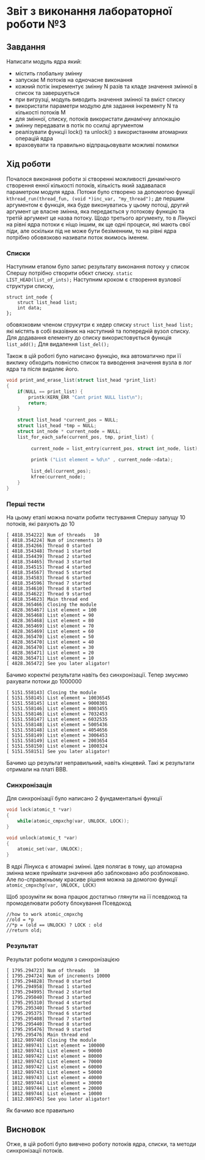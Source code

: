 # Звіт з виконання лабораторної роботи №3
## Завдання
Написати модуль ядра який:
- містить глобальну змінну
- запускає М потоків на одночасне виконання
- кожний потік інкрементує змінну N разів та кладе значення змінної в список та завершується
- при вигрузці, модуль виводить значення змінної та вміст списку
- використати параметри модулю для задання інкременту N та кількості потоків M
- для змінної, списку, потоків використати динамічну аллокацію
- змінну передавати в потік по ссилці аргументом
- реалізувати функції lock() та unlock() з використанням атомарних операцій ядра
- враховувати та правильно відпрацьовувати можливі помилки

## Хід роботи
Почалося виконання роботи зі створенні можливості динамічного створення енної кількості потоків, кількість який задавалася параметром модуля ядра.
Потоки було створено за допомогою функції 
`kthread_run(thread_fun, (void *)inc_var, "my_thread");`
де першим аргументом є функція, яка буде виконуватись у цьому потоці, другий аргумент це власне змінна, яка передається у потокову функцію та третій аргумент це назва потоку. Щодо третього аргументу, то в Лінуксі на рівні ядра потоки є ніщо іншим, як ще одні процеси, які мають свої піди, але оскільки під не може бути безіменним, то на рівні ядра потрібно обовязково називати поток якимось іменем.
### Списки
Наступним етапом було запис результату виконання потоку у список
Спершу потрібно створити обєкт списку.
`static LIST_HEAD(list_of_ints);`
Наступним кроком є створення вузлової структури списку, 
```с
struct int_node {
	struct list_head list;
	int data;
};
```
обовязковим членом струкутри є хедер списку
`struct list_head list;`
які містять в собі вказівник на наступний та попередній вузол списку.
Для додавання елементу до списку використовується функція 
`list_add();`
Для видалення 
`list_del();`

Також в цій роботі було написано функцію, яка автоматично при її виклику обходить повністю список та виводення значення вузла в лог ядра та після видаляє його.
```c
void print_and_erase_list(struct list_head *print_list)
{
	if(NULL == print_list) {
    	printk(KERN_ERR "Cant print NULL list\n");
      	return;
    }
	
	struct list_head *current_pos = NULL;
	struct list_head *tmp = NULL;
	struct int_node * current_node = NULL;
	list_for_each_safe(current_pos, tmp, print_list) {
         
         current_node = list_entry(current_pos, struct int_node, list);
         
         printk ("List element = %d\n" , current_node->data);
         
         list_del(current_pos);
         kfree(current_node);
    }
}
```
### Перші тести
На цьому етапі можна почати робити тестування
Спершу запущу 10 потоків, які рахують до 10

    [ 4818.354222] Num of threads  	10
    [ 4818.354224] Num of increments 10
    [ 4818.354266] Thread 0 started
    [ 4818.354348] Thread 1 started
    [ 4818.354439] Thread 2 started
    [ 4818.354465] Thread 3 started
    [ 4818.354515] Thread 4 started
    [ 4818.354567] Thread 5 started
    [ 4818.354583] Thread 6 started
    [ 4818.354596] Thread 7 started
    [ 4818.354610] Thread 8 started
    [ 4818.354622] Thread 9 started
    [ 4818.354623] Main thread end
    [ 4828.365466] Closing the module
    [ 4828.365467] List element = 100
    [ 4828.365468] List element = 90
    [ 4828.365468] List element = 80
    [ 4828.365469] List element = 70
    [ 4828.365469] List element = 60
    [ 4828.365470] List element = 50
    [ 4828.365470] List element = 40
    [ 4828.365470] List element = 30
    [ 4828.365471] List element = 20
    [ 4828.365471] List element = 10
    [ 4828.365472] See you later aligator!
    
Бачимо коректні результати навіть без синхронізації.
Тепер змусимо рахувати потоки до 1000000
```
[ 5151.558143] Closing the module
[ 5151.558145] List element = 10036545
[ 5151.558145] List element = 9000301
[ 5151.558146] List element = 8003455
[ 5151.558146] List element = 7032453
[ 5151.558147] List element = 6032535
[ 5151.558148] List element = 5005436
[ 5151.558148] List element = 4054656
[ 5151.558149] List element = 3006453
[ 5151.558149] List element = 2003654
[ 5151.558150] List element = 1000324
[ 5151.558151] See you later aligator!
```
Бачимо що результат неправильний, навіть кінцевий. Такі ж результати отримали на платі BBB.
### Синхронізація
Для синхронізації було написано 2  фундаментальні функції
```c
void lock(atomic_t *var)
{		
	while(atomic_cmpxchg(var, UNLOCK, LOCK));
}

void unlock(atomic_t *var)
{
	atomic_set(var, UNLOCK);
}
```

В ядрі Лінукса є атомарні змінні. Ідея полягає в тому, що атомарна змінна може приймати значення або заблоковано або розблоковано. Але по-справжньому красиве рішеня можна за домогою функції 
`atomic_cmpxchg(var, UNLOCK, LOCK)`

Щоб зрозуміти як вона працює достатньо глянути на її псевдокод та промоделювати роботу блокування
Псевдокод

    //how to work atomic_cmpxchg 
    //old = *p
    //*p = (old == UNLOCK) ? LOCK : old
    //return old;
    
### Результат
Результат роботи модуля з синхронізацією

    [ 1795.294723] Num of threads  	10
    [ 1795.294724] Num of increments 10000
    [ 1795.294828] Thread 0 started
    [ 1795.294958] Thread 1 started
    [ 1795.294995] Thread 2 started
    [ 1795.295040] Thread 3 started
    [ 1795.295310] Thread 4 started
    [ 1795.295340] Thread 5 started
    [ 1795.295375] Thread 6 started
    [ 1795.295408] Thread 7 started
    [ 1795.295440] Thread 8 started
    [ 1795.295476] Thread 9 started
    [ 1795.295476] Main thread end
    [ 1812.989740] Closing the module
    [ 1812.989741] List element = 100000
    [ 1812.989741] List element = 90000
    [ 1812.989742] List element = 80000
    [ 1812.989742] List element = 70000
    [ 1812.989742] List element = 60000
    [ 1812.989743] List element = 50000
    [ 1812.989743] List element = 40000
    [ 1812.989744] List element = 30000
    [ 1812.989744] List element = 20000
    [ 1812.989744] List element = 10000
    [ 1812.989745] See you later aligator!
    
Як бачимо все правильно
## Висновок
Отже, в цій роботі було вивчено роботу потоків ядра, списки, та методи синхронізації потоків.
